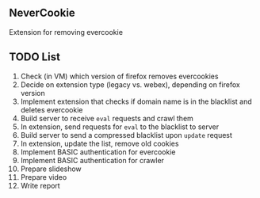 
NeverCookie
-----------

Extension for removing evercookie



TODO List
---------

1. Check (in VM) which version of firefox removes evercookies
2. Decide on extension type (legacy vs. webex), depending on firefox version
3. Implement extension that checks if domain name is in the blacklist and deletes evercookie
4. Build server to receive `eval` requests and crawl them
5. In extension, send requests for `eval` to the blacklist to server
6. Build server to send a compressed blacklist upon `update` request
7. In extension, update the list, remove old cookies
8. Implement BASIC authentication for evercookie
9. Implement BASIC authentication for crawler
10. Prepare slideshow
11. Prepare video
11. Write report
